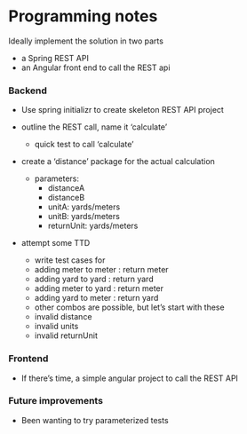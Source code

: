# Programming notes

Ideally implement the solution in two parts
 - a Spring REST API
 - an Angular front end to call the REST api
 
### Backend

* Use spring initializr to create skeleton REST API project
* outline the REST call, name it ‘calculate’
  * quick test to call ‘calculate’

* create a ‘distance’ package for the actual calculation
  * parameters:
    * distanceA
    * distanceB
    * unitA: yards/meters
    * unitB: yards/meters
    * returnUnit: yards/meters
    
* attempt some TTD
  * write test cases for
  * adding meter to meter : return meter
  * adding yard to yard : return yard
  * adding meter to yard : return meter
  * adding yard to meter : return yard
  * other combos are possible, but let’s start with these
  * invalid distance
  * invalid units
  * invalid returnUnit

### Frontend
* If there’s time, a simple angular project to call the REST API

### Future improvements
* Been wanting to try parameterized tests




